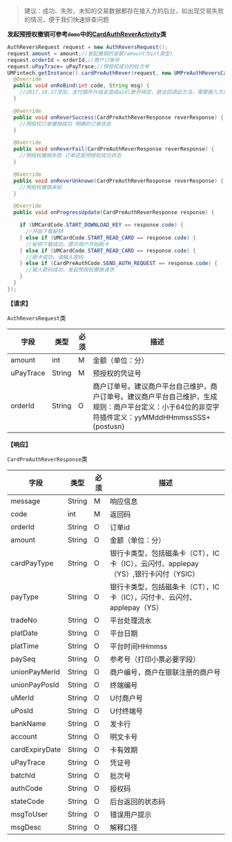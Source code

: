 > 建议：成功、失败、未知的交易数据都存在接入方的后台，如出现交易失败的情况，便于我们快速排查问题

**发起预授权撤销可参考`demo`中的[CardAuthReverActivity](https://github.com/mr-yang/PayPluginDemo/blob/master/app/src/main/java/com/umpay/payplugindemo/CardAuthReverActivity.java)类**

```java
AuthReversRequest request = new AuthReversRequest();
request.amount = amount;//发起撤销的金额(amount为int类型)
request.orderId = orderId;//商户订单号
request.uPayTrace= uPayTrace;//预授权成功的批次号
UMFintech.getInstance().cardPreAuthRever(request, new UMPreAuthReversCallBack() {
  @Override
  public void onReBind(int code, String msg) {
    //2017.10.17添加，支付插件升级会造成aidl断开绑定，就会回调此方法，需要接入方按照demo重新绑定即可
  }

  @Override
  public void onReverSuccess(CardPreAuthReverResponse reverResponse) {
    //预授权订单撤销成功 明确的订单状态
  }

  @Override
  public void onReverFail(CardPreAuthReverResponse reverResponse) {
    //预授权撤销失败 订单还是预授权成功状态
  }

  @Override
  public void onReverUnknown(CardPreAuthReverResponse reverResponse) {
    //预授权撤销未知 
  }

  @Override
  public void onProgressUpdate(CardPreAuthReverResponse response) {

    if (UMCardCode.START_DOWNLOAD_KEY == response.code) {
      //开始下载秘钥
    } else if (UMCardCode.START_READ_CARD == response.code) {
      //秘钥下载成功，提示用户开始刷卡
    } else if (UMCardCode.START_READ_CARD == response.code) {
      //刷卡成功，请输入密码
    } else if (CardPreAuthCode.SEND_AUTH_REQUEST == response.code) {
      //输入密码成功，发起预授权撤销请求
    }
  }
});

```


**【请求】**

`AuthReversRequest`类

| 字段  | 类型  | 必须  | 描述  |
| ------------ | ------------ | ------------ | ------------ |
| amount  | int  | M  | 金额（单位：分）  |
| uPayTrace | String  | M  | 预授权的凭证号 |
| orderId | String  | O  | 商户订单号。建议商户平台自己维护，商户订单号。建议商户平台自己维护，生成规则：商户平台定义：小于64位的非空字符插件定义：yyMMddHHmmssSSS+{postusn} |


**【响应】**

`CardPreAuthReverResponse`类


| 字段  | 类型  | 必须  | 描述  |
| ------------ | ------------ | ------------ | ------------ |
| message  | String  | M  | 响应信息  |
| code  | int  | M  | 返回码  |
| orderId  | String  | O  | 订单id  |
| amount  | String  | O  | 金额（单位：分）  |
| cardPayType  | String  | O  | 银行卡类型，包括磁条卡（CT），IC卡（IC），云闪付、applepay（YS）,银行卡闪付（YSIC）  |
| payType  | String  | O  | 银行卡类型，包括磁条卡（CT），IC卡（IC），闪付卡、云闪付、applepay（YS）  |
| tradeNo  | String  | O  | 平台处理流水  |
| platDate  | String  | O  | 平台日期 |
| platTime  | String  | O  | 平台时间HHmmss  |
| paySeq  | String  | O  | 参考号（打印小票必要字段）  |
| unionPayMerId  | String  | O  | 商户编号，商户在银联注册的商户号  |
| unionPayPosId  | String  |  O | 终端编号  |
| uMerId  | String  | O  | U付商户号  |
| uPosId  | String  | O  | U付终端号  |
| bankName  | String  | O  | 发卡行  |
| account  | String  | O  | 明文卡号  |
| cardExpiryDate  | String  | O  | 卡有效期  |
| uPayTrace  | String  | O  | 凭证号  |
| batchId  | String  | O  | 批次号  |
| authCode  | String  | O  | 授权码  |
| stateCode | String | O | 后台返回的状态码 |
| msgToUser | String | O | 错误用户提示 |
| msgDesc | String | O | 解释口径 |
